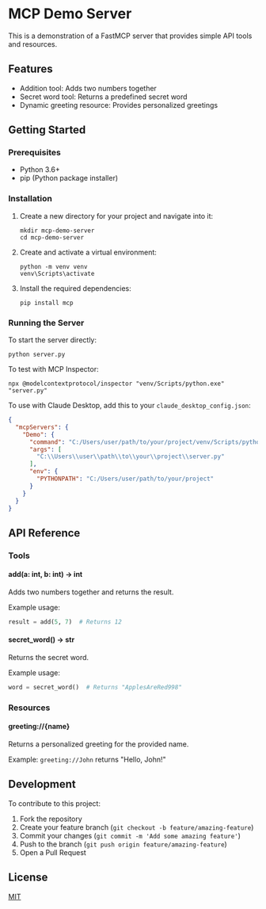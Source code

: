 # MCP Demo Server

This is a demonstration of a FastMCP server that provides simple API tools and resources.

## Features

- Addition tool: Adds two numbers together
- Secret word tool: Returns a predefined secret word
- Dynamic greeting resource: Provides personalized greetings

## Getting Started

### Prerequisites

- Python 3.6+
- pip (Python package installer)

### Installation

1. Create a new directory for your project and navigate into it:
   ```
   mkdir mcp-demo-server
   cd mcp-demo-server
   ```

2. Create and activate a virtual environment:
   ```
   python -m venv venv
   venv\Scripts\activate
   ```

3. Install the required dependencies:
   ```
   pip install mcp
   ```

### Running the Server

To start the server directly:
```
python server.py
```

To test with MCP Inspector:
```
npx @modelcontextprotocol/inspector "venv/Scripts/python.exe" "server.py"
```

To use with Claude Desktop, add this to your `claude_desktop_config.json`:
```json
{
  "mcpServers": {
    "Demo": {
      "command": "C:/Users/user/path/to/your/project/venv/Scripts/python.exe",
      "args": [
        "C:\\Users\\user\\path\\to\\your\\project\\server.py"
      ],
      "env": {
        "PYTHONPATH": "C:/Users/user/path/to/your/project"
      }
    }
  }
}
```

## API Reference

### Tools

#### add(a: int, b: int) -> int

Adds two numbers together and returns the result.

Example usage:
```python
result = add(5, 7)  # Returns 12
```

#### secret_word() -> str

Returns the secret word.

Example usage:
```python
word = secret_word()  # Returns "ApplesAreRed998"
```

### Resources

#### greeting://{name}

Returns a personalized greeting for the provided name.

Example: `greeting://John` returns "Hello, John!"

## Development

To contribute to this project:

1. Fork the repository
2. Create your feature branch (`git checkout -b feature/amazing-feature`)
3. Commit your changes (`git commit -m 'Add some amazing feature'`)
4. Push to the branch (`git push origin feature/amazing-feature`)
5. Open a Pull Request

## License

[MIT](LICENSE)
